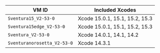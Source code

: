 | VM ID | Included Xcodes |
|-------|-----------------|
| `Sventura15_V2-53-0` | Xcode 15.0.1, 15.1, 15.2, 15.3 |
| `Sventura15edge_V2-53-0` | Xcode 15.0.1, 15.1, 15.2, 15.3 |
| `Sventura_V2-53-0` | Xcode 14.0.1, 14.1, 14.2 |
| `Sventuranorosetta_V2-53-0` | Xcode 14.3.1 |
